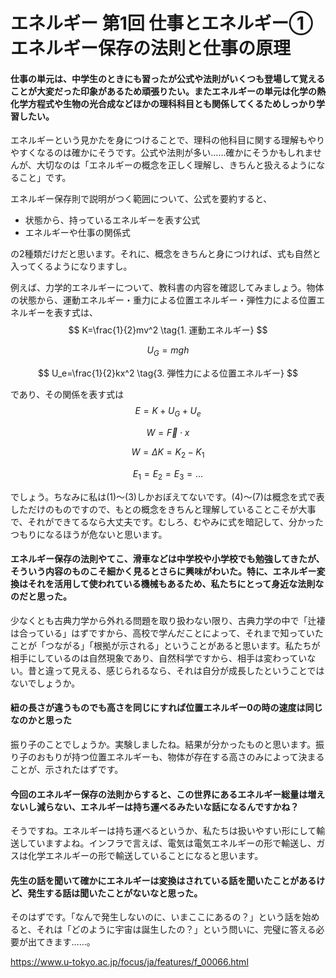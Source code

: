 

# エネルギー 第1回 仕事とエネルギー① エネルギー保存の法則と仕事の原理

#### 仕事の単元は、中学生のときにも習ったが公式や法則がいくつも登場して覚えることが大変だった印象があるため頑張りたい。またエネルギーの単元は化学の熱化学方程式や生物の光合成などほかの理科科目とも関係してくるためしっかり学習したい。

エネルギーという見かたを身につけることで、理科の他科目に関する理解もやりやすくなるのは確かにそうです。公式や法則が多い……確かにそうかもしれませんが、大切なのは「エネルギーの概念を正しく理解し、きちんと扱えるようになること」です。

エネルギー保存則で説明がつく範囲について、公式を要約すると、

- 状態から、持っているエネルギーを表す公式
- エネルギーや仕事の関係式

の2種類だけだと思います。それに、概念をきちんと身につければ、式も自然と入ってくるようになりますし。

例えば、力学的エネルギーについて、教科書の内容を確認してみましょう。物体の状態から、運動エネルギー・重力による位置エネルギー・弾性力による位置エネルギーを表す式は、
$$
K=\frac{1}{2}mv^2 \tag{1. 運動エネルギー}
$$

$$
U_G=mgh \tag{2. 重力による位置エネルギー}
$$

$$
U_e=\frac{1}{2}kx^2 \tag{3. 弾性力による位置エネルギー}
$$

であり、その関係を表す式は
$$
E=K+U_G+U_e \tag{4. 合計を力学的エネルギーと呼ぶ}
$$

$$
W=\vec{F}\cdot x \tag{5. 仕事の定義}
$$

$$
W=\Delta K=K_2-K_1 \tag{6. 運動エネルギーの変化量が仕事をされた量}
$$

$$
E_1=E_2=E_3=... \tag{7. 力学的エネルギー保存の法則}
$$

でしょう。ちなみに私は(1)〜(3)しかおぼえてないです。(4)〜(7)は概念を式で表しただけのものですので、もとの概念をきちんと理解していることこそが大事で、それができてるなら大丈夫です。むしろ、むやみに式を暗記して、分かったつもりになるほうが危ないと思います。



#### エネルギー保存の法則やてこ、滑車などは中学校や小学校でも勉強してきたが、そういう内容のものこそ細かく見るとさらに興味がわいた。特に、エネルギー変換はそれを活用して使われている機械もあるため、私たちにとって身近な法則なのだと思った。

少なくとも古典力学から外れる問題を取り扱わない限り、古典力学の中で「辻褄は合っている」はずですから、高校で学んだことによって、それまで知っていたことが「つながる」「根拠が示される」ということがあると思います。私たちが相手にしているのは自然現象であり、自然科学ですから、相手は変わっていない。昔と違って見える、感じられるなら、それは自分が成長したということではないでしょうか。



#### 紐の長さが違うものでも高さを同じにすれば位置エネルギー0の時の速度は同じなのかと思った

振り子のことでしょうか。実験しましたね。結果が分かったものと思います。振り子のおもりが持つ位置エネルギーも、物体が存在する高さのみによって決まることが、示されたはずです。



#### 今回のエネルギー保存の法則からすると、この世界にあるエネルギー総量は増えないし減らない、エネルギーは持ち運べるみたいな話になるんですかね？

そうですね。エネルギーは持ち運べるというか、私たちは扱いやすい形にして輸送していますよね。インフラで言えば、電気は電気エネルギーの形で輸送し、ガスは化学エネルギーの形で輸送していることになると思います。



#### 先生の話を聞いて確かにエネルギーは変換はされている話を聞いたことがあるけど、発生する話は聞いたことがないなと思った。

そのはずです。「なんで発生しないのに、いまここにあるの？」という話を始めると、それは「どのように宇宙は誕生したの？」という問いに、完璧に答える必要が出てきます……。

https://www.u-tokyo.ac.jp/focus/ja/features/f_00066.html